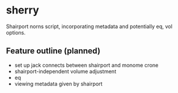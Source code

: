 # sherry
Shairport norns script, incorporating metadata and potentially eq, vol options.

## Feature outline (planned)

* set up jack connects between shairport and monome crone
* shairport-independent volume adjustment
* eq
* viewing metadata given by shairport
